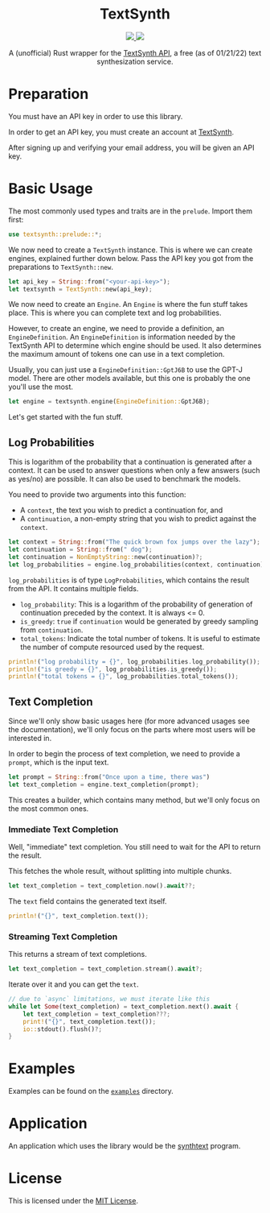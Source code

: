 <div align="center">
    <h1><b>TextSynth</b></h1>
    <a href="https://www.crates.io/crates/textsynth">
        <img src="https://img.shields.io/crates/v/textsynth.svg">
    </a>
    <a href="https://www.docs.rs/textsynth">
        <img src="https://docs.rs/textsynth/badge.svg">
    </a>
    <p>A (unofficial) Rust wrapper for the <a href="https://textsynth.com">TextSynth API</a>, a free (as of 01/21/22) text synthesization service.</p>
</div>

# Preparation

You must have an API key in order to use this library.

In order to get an API key, you must create an account at [TextSynth].

After signing up and verifying your email address, you will be given an API key.

# Basic Usage

The most commonly used types and traits are in the `prelude`. Import them first:

```rust
use textsynth::prelude::*;
```

We now need to create a `TextSynth` instance. This is where we can create engines, explained further down below. Pass
the API key you got from the preparations to `TextSynth::new`.

```rust
let api_key = String::from("<your-api-key>");
let textsynth = TextSynth::new(api_key);
```

We now need to create an `Engine`. An `Engine` is where the fun stuff takes place. This is where you can complete text
and log probabilities.

However, to create an engine, we need to provide a definition, an `EngineDefinition`. An `EngineDefinition` is 
information needed by the TextSynth API to determine which engine should be used. It also determines the maximum amount
of tokens one can use in a text completion.

Usually, you can just use a `EngineDefinition::GptJ6B` to use the GPT-J model. There are other models available, but
this one is probably the one you'll use the most.

```rust
let engine = textsynth.engine(EngineDefinition::GptJ6B);
```

Let's get started with the fun stuff.

## Log Probabilities

This is logarithm of the probability that a continuation is generated after a context. It can be used to answer 
questions when only a few answers (such as yes/no) are possible. It can also be used to benchmark the models.

You need to provide two arguments into this function:
  - A `context`, the text you wish to predict a continuation for, and
  - A `continuation`, a non-empty string that you wish to predict against the `context`.

```rust
let context = String::from("The quick brown fox jumps over the lazy");
let continuation = String::from(" dog");
let continuation = NonEmptyString::new(continuation)?;
let log_probabilities = engine.log_probabilities(context, continuation).await??;
```

`log_probabilities` is of type `LogProbabilities`, which contains the result from the API. It contains multiple fields.

  - `log_probability`: This is a logarithm of the probability of generation of continuation preceded by the context. It 
                       is always <= 0.
  - `is_greedy`: `true` if `continuation` would be generated by greedy sampling from `continuation`.
  - `total_tokens`: Indicate the total number of tokens. It is useful to estimate the number of compute resourced used
                    by the request. 

```rust
println!("log probability = {}", log_probabilities.log_probability());
println!("is greedy = {}", log_probabilities.is_greedy());
println!("total tokens = {}", log_probabilities.total_tokens());
```

## Text Completion

Since we'll only show basic usages here (for more advanced usages see the documentation), we'll only focus on the parts
where most users will be interested in.

In order to begin the process of text completion, we need to provide a `prompt`, which is the input text.

```rust
let prompt = String::from("Once upon a time, there was")
let text_completion = engine.text_completion(prompt);
```

This creates a builder, which contains many method, but we'll only focus on the most common ones.

### Immediate Text Completion

Well, "immediate" text completion. You still need to wait for the API to return the result.

This fetches the whole result, without splitting into multiple chunks.

```rust
let text_completion = text_completion.now().await??;
```

The `text` field contains the generated text itself.

```rust
println!("{}", text_completion.text());
```

### Streaming Text Completion

This returns a stream of text completions.

```rust
let text_completion = text_completion.stream().await?;
```

Iterate over it and you can get the `text`.

```rust
// due to `async` limitations, we must iterate like this
while let Some(text_completion) = text_completion.next().await {
    let text_completion = text_completion???;
    print!("{}", text_completion.text());
    io::stdout().flush()?;
}
```

# Examples

Examples can be found on the [`examples`] directory.

# Application

An application which uses the library would be the [synthtext] program.

# License

This is licensed under the [MIT License].

[TextSynth API]: https://textsynth.com
[TextSynth]: https://textsynth.com
[MIT License]: LICENSE
[`examples`]: examples
[synthtext]: https://github.com/ALinuxPerson/synthtext
